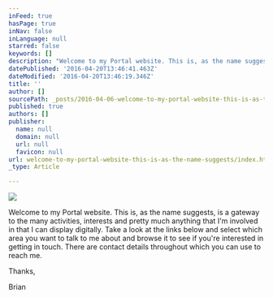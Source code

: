 ```yaml
---
inFeed: true
hasPage: true
inNav: false
inLanguage: null
starred: false
keywords: []
description: "Welcome to my Portal website. This is, as the name suggests, is a gateway to the many activities, interests and pretty much anything that I'm involved in that I can display digitally. Take a look at the links below and select which area you want to talk to me about and browse it to see if you're interested in getting in touch. There are contact details throughout which you can use to reach me."
datePublished: '2016-04-20T13:46:41.463Z'
dateModified: '2016-04-20T13:46:19.346Z'
title: ''
author: []
sourcePath: _posts/2016-04-06-welcome-to-my-portal-website-this-is-as-the-name-suggests.md
published: true
authors: []
publisher:
  name: null
  domain: null
  url: null
  favicon: null
url: welcome-to-my-portal-website-this-is-as-the-name-suggests/index.html
_type: Article

---
```

![](https://the-grid-user-content.s3-us-west-2.amazonaws.com/dbe8be85-88c5-4a74-bbaf-e926393df478.jpg)

Welcome to my Portal website. This is, as the name suggests, is a gateway to the many activities, interests and pretty much anything that I'm involved in that I can display digitally. Take a look at the links below and select which area you want to talk to me about and browse it to see if you're interested in getting in touch. There are contact details throughout which you can use to reach me.

Thanks, 

Brian